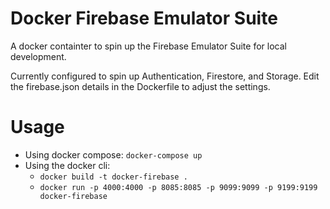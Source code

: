 # Docker Firebase Emulator Suite

A docker containter to spin up the Firebase Emulator Suite for local development.

Currently configured to spin up Authentication, Firestore, and Storage. Edit the firebase.json details in the Dockerfile to adjust the settings.

# Usage

- Using docker compose: `docker-compose up`
- Using the docker cli:
  - `docker build -t docker-firebase .`
  - `docker run -p 4000:4000 -p 8085:8085 -p 9099:9099 -p 9199:9199 docker-firebase`
